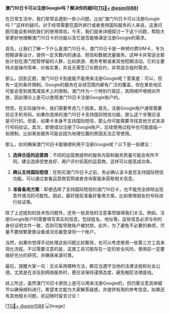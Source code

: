 **澳门10日卡可以注册Google吗？解决你的疑问[[TG💪+ @esim1088](https://t.me/s/esim1088)]**

在日常生活中，我们常常会遇到一些小问题，比如“澳门10日卡可以注册Google吗？”这样的疑问。对于经常需要在国外旅行或者使用国际服务的人来说，这类问题可能会影响到我们的使用体验。今天，我们就来详细探讨一下这个问题，帮助大家更好地理解澳门10日卡的功能以及它是否能够满足注册Google的需求。

首先，让我们了解一下什么是澳门10日卡。澳门10日卡是一种预付费SIM卡，专为短期游客设计，提供一定天数内的通话、短信和数据流量服务。这种卡非常适合那些计划在澳门短暂停留的人群，比如旅游、商务考察或者其他短期活动。它的主要特点是操作简单、价格实惠，并且无需签订长期合约，非常适合临时需求。

那么，回到正题，澳门10日卡到底能不能用来注册Google呢？答案是：可以，但有一定的条件限制。Google的服务在全球范围内都有广泛的覆盖，但在某些地区可能会受到政策或技术上的限制。澳门作为一个特别行政区，其网络环境相对开放，因此理论上是可以使用澳门10日卡注册Google账户的。

然而，在实际操作中，我们需要考虑几个因素。首先，注册Google账户通常需要验证手机号码。如果你选择的澳门10日卡支持国际短信功能，那么这个步骤应该是可行的。但是，如果卡本身不支持国际短信，那么你可能需要寻找其他方式来进行号码验证。其次，即使成功注册了Google账户，后续使用过程中也可能面临一些限制，比如某些服务可能会因为地理位置的原因无法正常使用。

那么，如何确保澳门10日卡能够顺利用于注册Google呢？以下是一些建议：

1. **选择合适的运营商**：不同的运营商提供的服务内容和服务质量可能会有所不同。建议选择信誉良好、用户评价较高的运营商，这样可以提高成功率。
   
2. **确认支持国际短信**：在购买澳门10日卡之前，务必确认该卡是否支持国际短信功能。可以通过查看运营商官网或者咨询客服来获取相关信息。

3. **准备备用方案**：即便选择了支持国际短信的澳门10日卡，也不能完全排除出现意外情况的可能性。因此，最好提前准备好备用方案，比如使用朋友的号码进行验证等。

除了上述提到的技术性问题外，还有一些其他的注意事项值得我们关注。例如，注册Google账户时需要填写真实的信息，包括姓名、地址等。这些信息必须与你的身份证明文件一致，否则可能导致账户被封禁。此外，为了避免不必要的麻烦，尽量不要频繁更换设备或浏览器登录同一个账户。

当然，如果你觉得手动处理这些问题比较繁琐，也可以考虑使用一些第三方工具来简化流程。不过需要注意的是，这类工具可能存在一定的安全风险，使用前一定要做好充分的研究，并确保来源可靠。

最后，提醒大家一句：无论采用哪种方法，都应当遵守当地的法律法规和社会公德。尤其是在涉及到网络服务时，更应该保持谨慎态度，避免触犯法律底线。

综上所述，虽然澳门10日卡原则上是可以用来注册Google的，但仍需注意具体细节以确保顺利进行。希望本文能为大家解答疑惑，并提供有用的参考信息。如果还有其他相关问题，欢迎随时留言讨论！

[[TG💪+ @esim1088](https://t.me/s/esim1088) ![Image](https://i.postimg.cc/4NQfJmqS/Snipaste-2025-05-13-00-14-12.png)]